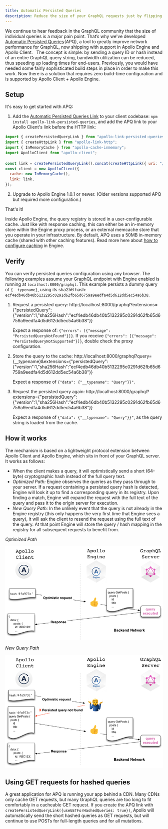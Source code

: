 ```yaml
---
title: Automatic Persisted Queries
description: Reduce the size of your GraphQL requests just by flipping a switch.
---
```


We continue to hear feedback in the GraphQL community that the size of individual queries is a major pain point. That’s why we've developed [Automatic Persisted Queries](https://dev-blog.apollodata.com/improve-graphql-performance-with-automatic-persisted-queries-c31d27b8e6ea) (APQ), a tool to greatly improve network performance for GraphQL, now shipping with support in Apollo Engine and Apollo Client.
 
The concept is simple: by sending a query ID or hash instead of an entire GraphQL query string, bandwidth utilization can be reduced, thus speeding up loading times for end-users. Previously, you would have needed some fairly sophisticated build steps in place in order to make this work. Now there is a solution that requires zero build-time configuration and is supported by Apollo Client + Apollo Engine.

<h2 id="setup">Setup</h2>

It's easy to get started with APQ:

1. Add the [Automatic Persisted Queries Link](https://github.com/apollographql/apollo-link-persisted-queries) to your client codebase: `npm install apollo-link-persisted-queries`, and add the APQ link to your Apollo Client's link before the HTTP link:

```js
import { createPersistedQueryLink } from "apollo-link-persisted-queries";
import { createHttpLink } from "apollo-link-http";
import { InMemoryCache } from "apollo-cache-inmemory";
import ApolloClient from "apollo-client";

const link = createPersistedQueryLink().concat(createHttpLink({ uri: "/graphql" }));
const client = new ApolloClient({
  cache: new InMemoryCache(),
  link: link,
});
```

2. Upgrade to Apollo Engine 1.0.1 or newer. (Older versions supported APQ but required more configuration.)

That's it!

Inside Apollo Engine, the query registry is stored in a user-configurable cache.  Just like with response caching, this can either be an in-memory store within the Engine proxy process, or an external memcache store that you operate in your infrastructure. By default, APQ uses a 50MB in-memory cache (shared with other caching features). Read more here about [how to configure caching](caching.html) in Engine.

<h2 id="verify">Verify</h2>

You can verify persisted queries configuration using any browser. The following examples assume your GraphQL endpoint with Engine enabled is running at `localhost:8000/graphql`.
This example persists a dummy query of `{__typename}`, using its sha256 hash: `ecf4edb46db40b5132295c0291d62fb65d6759a9eedfa4d5d612dd5ec54a6b38`.


1. Request a persisted query: http://localhost:8000/graphql?extensions={"persistedQuery":{"version":1,"sha256Hash":"ecf4edb46db40b5132295c0291d62fb65d6759a9eedfa4d5d612dd5ec54a6b38"}}

   Expect a response of: `{"errors": [{"message": "PersistedQueryNotFound"}]}`. If you receive `{"errors": [{"message": "PersistedQueryNotSupported"}]}`, double check the proxy configuration.

2. Store the query to the cache: http://localhost:8000/graphql?query={__typename}&extensions={"persistedQuery":{"version":1,"sha256Hash":"ecf4edb46db40b5132295c0291d62fb65d6759a9eedfa4d5d612dd5ec54a6b38"}}

   Expect a response of `{"data": {"__typename": "Query"}}"`.

3. Request the persisted query again: http://localhost:8000/graphql?extensions={"persistedQuery":{"version":1,"sha256Hash":"ecf4edb46db40b5132295c0291d62fb65d6759a9eedfa4d5d612dd5ec54a6b38"}}

   Expect a response of `{"data": {"__typename": "Query"}}"`, as the query string is loaded from the cache.


<h2 id="how-it-works">How it works</h2>

The mechanism is based on a lightweight protocol extension between Apollo Client and Apollo Engine, which sits in front of your GraphQL server. It works as follows:

- When the client makes a query, it will optimistically send a short (64-byte) cryptographic hash instead of the full query text.
- *Optimized Path:* Engine observes the queries as they pass through to your server. If a request containing a persisted query hash is detected, Engine will look it up to find a corresponding query in its registry. Upon finding a match, Engine will expand the request with the full text of the query and pass it to the origin server for execution.
- *New Query Path:* In the unlikely event that the query is not already in the Engine registry (this only happens the very first time that Engine sees a query), it will ask the client to resend the request using the full text of the query. At that point Engine will store the query / hash mapping in the registry for all subsequent requests to benefit from.

*Optimized Path*

![Optimized path](./img/persistedQueries.optPath.png)

*New Query Path*

![New query path](./img/persistedQueries.newPath.png)


<h2 id="get">Using GET requests for hashed queries</h2>

A great application for APQ is running your app behind a CDN. Many CDNs only cache GET requests, but many GraphQL queries are too long to fit comfortably in a cacheable GET request.  If you create the APQ link with `createPersistedQueryLink({useGETForHashedQueries: true})`, Apollo will automatically send the short hashed queries as GET requests, but will continue to use POSTs for full-length queries and for all mutations.
